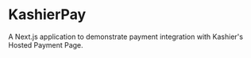 # KashierPay

A Next.js application to demonstrate payment integration with Kashier's Hosted Payment Page.
